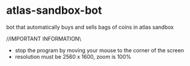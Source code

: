 # atlas-sandbox-bot
bot that automatically buys and sells bags of coins in atlas sandbox

//IMPORTANT INFORMATION\\
- stop the program by moving your mouse to the corner of the screen
- resolution must be 2560 x 1600, zoom is 100%


